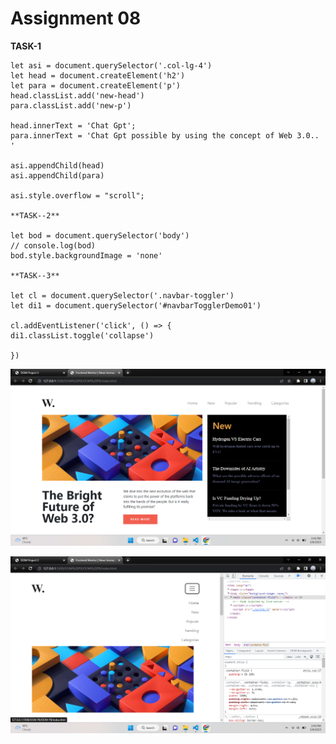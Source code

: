 # Assignment 08

**TASK-1**

```
let asi = document.querySelector('.col-lg-4')
let head = document.createElement('h2')
let para = document.createElement('p')
head.classList.add('new-head')
para.classList.add('new-p')

head.innerText = 'Chat Gpt';
para.innerText = 'Chat Gpt possible by using the concept of Web 3.0.. '

asi.appendChild(head)
asi.appendChild(para)

asi.style.overflow = "scroll";

**TASK--2**

let bod = document.querySelector('body')
// console.log(bod)
bod.style.backgroundImage = 'none'

**TASK--3**

let cl = document.querySelector('.navbar-toggler')
let di1 = document.querySelector('#navbarTogglerDemo01')

cl.addEventListener('click', () => {
di1.classList.toggle('collapse')

})
```

![Output Image](<./Screenshot%20(214).png>)

![Output Image](<./Screenshot%20(215).png>)
